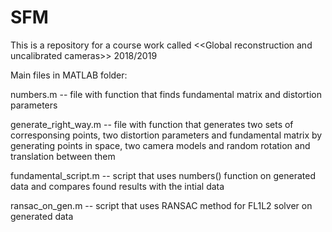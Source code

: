 # SFM
This is a repository for a course work called &lt;&lt;Global reconstruction and uncalibrated cameras>> 2018/2019

Main files in MATLAB folder:

numbers.m -- file with function that finds fundamental matrix and distortion parameters

generate_right_way.m -- file with function that generates two sets of corresponsing points, two distortion parameters and fundamental         matrix by generating points in space, two camera models and random rotation and translation between them

fundamental_script.m -- script that uses numbers() function on generated data and compares found results with the intial data

ransac_on_gen.m -- script that uses RANSAC method for FL1L2 solver on generated data

